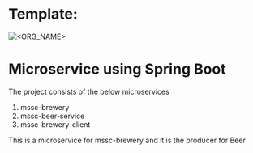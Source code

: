 # Template:
[![<ORG_NAME>](https://circleci.com/project/github/SailakshmiKumar/mssc-brewery.svg?style=svg)](https://app.circleci.com/pipelines/github/SailakshmiKumar/mssc-brewery)


# Microservice using Spring Boot 

The project consists of the below microservices  

 1. mssc-brewery 
 2. mssc-beer-service 
 3. mssc-brewery-client 
 
This is a microservice for mssc-brewery and it is the producer for Beer
